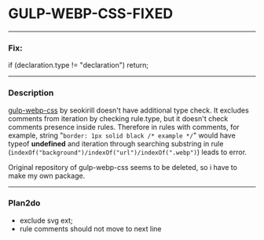 ﻿# GULP-WEBP-CSS-FIXED

---

### Fix:

if (declaration.type != "declaration") return;

---

### Description

[gulp-webp-css](https://www.npmjs.com/package/gulp-webp-css) by seokirill doesn't have additional type check. It excludes comments from iteration by checking rule.type, but it doesn't check comments presence inside rules. Therefore in rules with comments, for example, string "`border: 1px solid black /* example */`" would have typeof **undefined** and iteration through searching substring in rule (`indexOf("background")/indexOf("url")/indexOf(".webp")`) leads to error.

Original repository of gulp-webp-css seems to be deleted, so i have to make my own package.

---

### Plan2do
- exclude svg ext;
- rule comments should not move to next line
